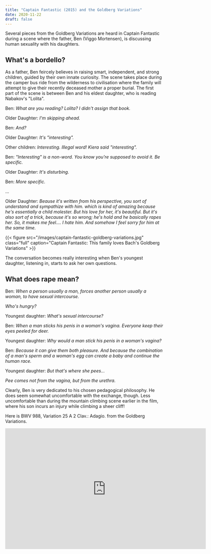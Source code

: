 ```yaml
---
title: "Captain Fantastic (2015) and the Goldberg Variations"
date: 2020-11-22
draft: false
---
```


Several pieces from the Goldberg Variations are heard in Captain Fantastic during a scene where the father, Ben (Viggo Mortensen), is discussing human sexuality with his daughters.

##  What's a bordello?

As a father, Ben feircely believes in raising smart, independent, and strong children, guided by their own innate curiosity. The scene takes place during the camper bus ride from the wilderness to civilisation where the family will attempt to give their recently deceased mother a proper burial. The first part of the scene is between Ben and his eldest daughter, who is reading Nabakov's "Lolita".

Ben: <cite>What are you reading? Lolita? I didn't assign that book.</cite>

Older Daughter: <cite>I'm skipping ahead.</cite>

Ben: <cite>And?</cite>

Older Daughter: <cite>It's "interesting".</cite>

 Other children: <cite>Interesting. Illegal word! Kiera said "interesting".</cite>
 
 Ben: <cite>"Interesting" is a non-word. You know you're supposed to avoid it. Be specific.</cite>
 
 Older Daughter: <cite>It's disturbing.</cite>
 
 Ben: <cite>More specific.</cite>
 
 ...
 
 Older Daughter: <cite>Beause it's written from his perspective, you sort of understand and sympathize with him. which is kind of amazing because he's essentially a child molester. But his love for her, it's beautiful. But it's also sort of a trick, because it's so wrong; he's hold and he basically rapes her. So, it makes me feel.... I hate him. And somehow I feel sorry for him at the same time.</cite>

{{< figure src="/images/captain-fantastic-goldberg-variations.jpg" class="full" caption="Captain Fantastic: This family loves Bach's Goldberg Variations" >}}

The conversation becomes really interesting when Ben's youngest daughter, listening in, starts to ask her own questions. 

## What does rape mean?

Ben: <cite>When a person usually a man, forces another person usually a woman, to have sexual intercourse.</cite>
 
 <cite>Who's hungry?</cite>
 
 Youngest daughter: <cite>What's sexual intercourse?</cite>
 
 Ben: <cite>When a man sticks his penis in a woman's vagina. Everyone keep their eyes peeled for deer.</cite>
 
 Youngest daughter: <cite>Why would a man stick his penis in a woman's vagina?</cite>
 
 Ben: <cite>Because it can give them both pleasure. And because the combination of a man's sperm and a woman's egg can create a baby and continue the human race.</cite>
 
 Youngest daughter: <cite>But that's where she pees...</cite>
 
 <cite>Pee comes not from the vagina, but from the urethra.</cite>

Clearly, Ben is very dedicated to his chosen pedagogical philosophy. He does seem somewhat uncomfortable with the exchange, though. Less uncomfortable than during the mountain climbing scene earlier in the film, where his son incurs an injury while climbing a sheer cliff!

Here is BWV 988, Variation 25 A 2 Clav.: Adagio. from the Goldberg Variations.

<iframe width="640" height="385" src="https://www.youtube.com/embed/15ezpwCHtJs?controls=0&start=3581" frameborder="0" allow="accelerometer; autoplay; clipboard-write; encrypted-media; gyroscope; picture-in-picture" allowfullscreen></iframe>


